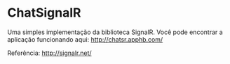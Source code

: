 ChatSignalR
===========

Uma simples implementação da biblioteca SignalR.
Você pode encontrar a aplicação funcionando aqui: 
http://chatsr.apphb.com/

Referência:
http://signalr.net/
